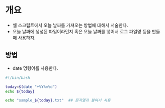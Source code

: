 # 개요
- 쉘 스크립트에서 오늘 날짜를 가져오는 방법에 대해서 서술한다. 
- 오늘 날짜에 생성된 파일이라던지 혹은 오늘 날짜를 넣어서 로그 파일명 등을 만들 때 사용하자. 


## 방법
- date 명령어를 사용한다. 
```sh
#!/bin/bash 

today=$(date "+%Y%m%d")
echo ${today}

echo "sample_${today}.txt"  ## 문자열과 붙여서 사용
```
